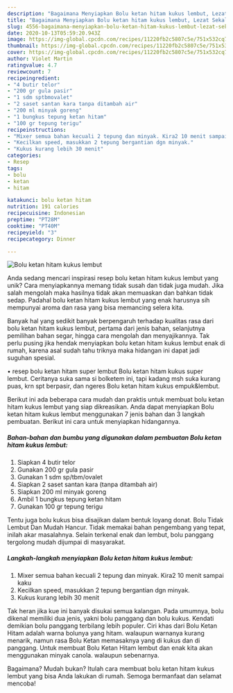 ```yaml
---
description: "Bagaimana Menyiapkan Bolu ketan hitam kukus lembut, Lezat Sekali"
title: "Bagaimana Menyiapkan Bolu ketan hitam kukus lembut, Lezat Sekali"
slug: 4556-bagaimana-menyiapkan-bolu-ketan-hitam-kukus-lembut-lezat-sekali
date: 2020-10-13T05:59:20.943Z
image: https://img-global.cpcdn.com/recipes/11220fb2c5807c5e/751x532cq70/bolu-ketan-hitam-kukus-lembut-foto-resep-utama.jpg
thumbnail: https://img-global.cpcdn.com/recipes/11220fb2c5807c5e/751x532cq70/bolu-ketan-hitam-kukus-lembut-foto-resep-utama.jpg
cover: https://img-global.cpcdn.com/recipes/11220fb2c5807c5e/751x532cq70/bolu-ketan-hitam-kukus-lembut-foto-resep-utama.jpg
author: Violet Martin
ratingvalue: 4.7
reviewcount: 7
recipeingredient:
- "4 butir telor"
- "200 gr gula pasir"
- "1 sdm sptbmovalet"
- "2 saset santan kara tanpa ditambah air"
- "200 ml minyak goreng"
- "1 bungkus tepung ketan hitam"
- "100 gr tepung terigu"
recipeinstructions:
- "Mixer semua bahan kecuali 2 tepung dan minyak. Kira2 10 menit sampai kaku"
- "Kecilkan speed, masukkan 2 tepung bergantian dgn minyak."
- "Kukus kurang lebih 30 menit"
categories:
- Resep
tags:
- bolu
- ketan
- hitam

katakunci: bolu ketan hitam 
nutrition: 191 calories
recipecuisine: Indonesian
preptime: "PT28M"
cooktime: "PT40M"
recipeyield: "3"
recipecategory: Dinner

---
```



![Bolu ketan hitam kukus lembut](https://img-global.cpcdn.com/recipes/11220fb2c5807c5e/751x532cq70/bolu-ketan-hitam-kukus-lembut-foto-resep-utama.jpg)

Anda sedang mencari inspirasi resep bolu ketan hitam kukus lembut yang unik? Cara menyiapkannya memang tidak susah dan tidak juga mudah. Jika salah mengolah maka hasilnya tidak akan memuaskan dan bahkan tidak sedap. Padahal bolu ketan hitam kukus lembut yang enak harusnya sih mempunyai aroma dan rasa yang bisa memancing selera kita.

Banyak hal yang sedikit banyak berpengaruh terhadap kualitas rasa dari bolu ketan hitam kukus lembut, pertama dari jenis bahan, selanjutnya pemilihan bahan segar, hingga cara mengolah dan menyajikannya. Tak perlu pusing jika hendak menyiapkan bolu ketan hitam kukus lembut enak di rumah, karena asal sudah tahu triknya maka hidangan ini dapat jadi suguhan spesial.

• resep bolu ketan hitam super lembut Bolu ketan hitam kukus super lembut. Ceritanya suka sama si bolketem ini, tapi kadang msh suka kurang puas, krn spt berpasir, dan ngeres Bolu ketan hitam kukus empuk&amp;lembut.


Berikut ini ada beberapa cara mudah dan praktis untuk membuat bolu ketan hitam kukus lembut yang siap dikreasikan. Anda dapat menyiapkan Bolu ketan hitam kukus lembut menggunakan 7 jenis bahan dan 3 langkah pembuatan. Berikut ini cara untuk menyiapkan hidangannya.

<!--inarticleads1-->

##### Bahan-bahan dan bumbu yang digunakan dalam pembuatan Bolu ketan hitam kukus lembut:

1. Siapkan 4 butir telor
1. Gunakan 200 gr gula pasir
1. Gunakan 1 sdm sp/tbm/ovalet
1. Siapkan 2 saset santan kara (tanpa ditambah air)
1. Siapkan 200 ml minyak goreng
1. Ambil 1 bungkus tepung ketan hitam
1. Gunakan 100 gr tepung terigu


Tentu juga bolu kukus bisa disajikan dalam bentuk loyang donat. Bolu Tidak Lembut Dan Mudah Hancur. Tidak memakai bahan pengembang yang tepat, inilah akar masalahnya. Selain terkenal enak dan lembut, bolu panggang tergolong mudah dijumpai di masyarakat. 

<!--inarticleads2-->

##### Langkah-langkah menyiapkan Bolu ketan hitam kukus lembut:

1. Mixer semua bahan kecuali 2 tepung dan minyak. Kira2 10 menit sampai kaku
1. Kecilkan speed, masukkan 2 tepung bergantian dgn minyak.
1. Kukus kurang lebih 30 menit


Tak heran jika kue ini banyak disukai semua kalangan. Pada umumnya, bolu dikenal memiliki dua jenis, yakni bolu panggang dan bolu kukus. Kendati demikian bolu panggang terbilang lebih populer. Ciri khas dari Bolu Ketan Hitam adalah warna bolunya yang hitam. walaupun warnanya kurang menarik, namun rasa Bolu Ketan memasaknya yang di kukus dan di panggang. Untuk membuat Bolu Ketan Hitam lembut dan enak kita akan menggunakan minyak canola. walaupun sebenarnya. 

Bagaimana? Mudah bukan? Itulah cara membuat bolu ketan hitam kukus lembut yang bisa Anda lakukan di rumah. Semoga bermanfaat dan selamat mencoba!
